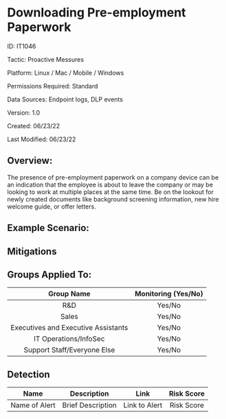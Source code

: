 # **Downloading Pre-employment Paperwork**

ID: IT1046

Tactic: Proactive Messures

Platform: Linux / Mac / Mobile / Windows

Permissions Required: Standard

Data Sources: Endpoint logs, DLP events

Version: 1.0

Created: 06/23/22

Last Modified: 06/23/22


## **Overview:**
The presence of pre-employment paperwork on a company device can be an indication that the employee is about to leave the company or may be looking to work at multiple places at the same time. Be on the lookout for newly created documents like background screening information, new hire welcome guide, or offer letters.

## **Example Scenario:**



## **Mitigations**


## **Groups Applied To:**
| Group Name | Monitoring (Yes/No) |
| :---: | :---:|
| R&D	| Yes/No |
| Sales | Yes/No |
| Executives and Executive Assistants |	Yes/No |
| IT Operations/InfoSec	| Yes/No |
|Support Staff/Everyone Else | Yes/No|

## **Detection**
| Name | Description | Link | Risk Score |
| :---: | :---:|:---: | :---:|
| Name of Alert | Brief Description | Link to Alert | Risk Score|   

